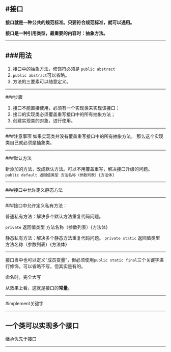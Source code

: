 #接口
-----
**接口就是一种公共的规范标准。只要符合规范标准，就可以通用。**


**接口是一种引用类型，最重要的内容时：抽象方法。** 

----
###用法
---
1.	接口中的抽象方法，修饰符必须是 `public abstract`
2.	`public abstract`可以省略。
3.	方法的三要素可以随意定义。

----
###步骤
1.	接口不能直接使用，必须有一个实现类来实现该接口；
2.	接口的实现类必须覆盖重写接口中的所有抽象方法；
3.	创建实现类的对象，进行使用。

----
###注意事项
 	如果实现类并没有覆盖重写接口中的所有抽象方法，
	那么这个实现类自己就必须是抽象类。

----
###默认方法

新添加的方法，改成默认方法。可以不用覆盖重写，解决接口升级的问题。
	`public default 返回值类型 方法名称（参数列表）{方法体}`

---
###接口中允许定义静态方法

---
###接口中允许定义私有方法：

普通私有方法：解决多个默认方法重复代码问题。

`private` 返回值类型  方法名称（参数列表）{方法体}

静态私有方法：解决多个静态方法重复代码问题。
`private static` 返回值类型  方法名称（参数列表）{方法体}

---

接口当中也可以定义“成员变量”，但必须使用`public static final`三个关键字进行修饰。可以省略不写，但其实是有的。

命名时，完全大写

从效果上看，这就是接口的**常量**。

---

#implement关键字

---

一个类可以实现多个接口
---
继承优先于接口

---                                                                                                                                                                                                                                                                                                                                                                                                                                                                                                                                                                                                                                                                                                                                                                                                                                                                                                                                                                                                                                                                                                                                                                                                                                                                                                                                                                                                                                                                                                                                                                                                                                                                                                                                                                                                                                                                                                                                                                                                                                                                                                                                                                                                                                                                                                                                                                                                                                                                                                                                                                                                                                                                                                                                                                                                                                                                                                                                                                                                                                                                                                                                                                                                                                                                                                                                                                                                                                                                                                                                                                                                                                                                                                                                                                                                                                                                                                                                                                                                                                                                                                                                                                                                                                                                                                                                                                                                                                                                                                                                                                                                                                                                                                                                                                                                                                                                                                                                                                                                                                                                                                                                                                                                                                                                                                                                                                                                                        